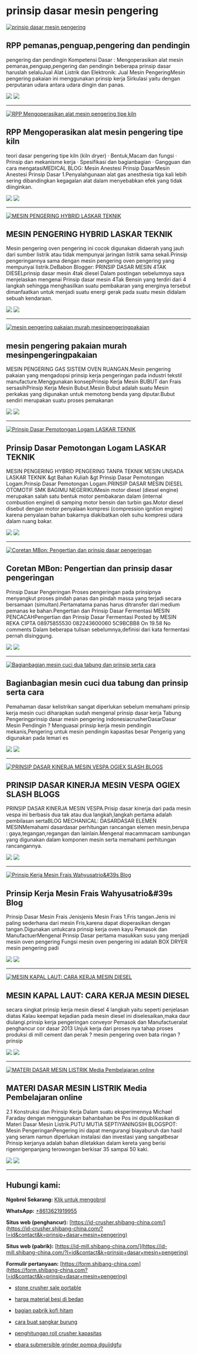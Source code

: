 # prinsip dasar mesin pengering

<a href="https://swt.shibang-china.com/?l=id&img&k=prinsip+dasar+mesin+pengering" target="_blank">![prinsip dasar mesin pengering](http://static.shibang-china.com/all-800x300/63.jpg)</a>

## RPP pemanas,penguap,pengering dan pendingin
pengering dan pendingin Kompetensi Dasar : Mengoperasikan alat mesin pemanas,penguap,pengering dan pendingin beberapa prinsip dasar haruslah selaluJual Alat Listrik dan Elektronik: Jual Mesin PengeringMesin pengering pakaian ini menggunakan prinsip kerja Sirkulasi yaitu dengan perputaran udara antara udara dingin dan panas.


<a href="https://whatsapp.shibangsoft.com/WhatsApp.php" target="_blank" title="WhatsApp">![](http://static.shibang-china.com/icon/whatsapp.png)</a> <a href="https://swt.shibang-china.com/?l=id&icon&k=prinsip+dasar+mesin+pengering" target="_blank">![](http://static.shibang-china.com/icon/chat-id.png)</a>

---

<a href="https://swt.shibang-china.com/?l=id&img&k=prinsip+dasar+mesin+pengering" target="_blank">![RPP Mengoperasikan alat mesin pengering tipe kiln](http://static.shibang-china.com/all-800x300/210.jpg)</a>

## RPP Mengoperasikan alat mesin pengering tipe kiln
teori dasar pengering tipe kiln (kiln dryer) · Bentuk,Macam dan fungsi · Prinsip dan mekanisme kerja · Spesifikasi dan bagianbagian · Gangguan dan cara mengatasiMEDICAL BLOG: Mesin Anestesi Prinsip DasarMesin Anestesi Prinsip Dasar 1.Penyalahgunaan alat gas anesthesia tiga kali lebih sering dibandingkan kegagalan alat dalam menyebabkan efek yang tidak diinginkan.


<a href="https://whatsapp.shibangsoft.com/WhatsApp.php" target="_blank" title="WhatsApp">![](http://static.shibang-china.com/icon/whatsapp.png)</a> <a href="https://swt.shibang-china.com/?l=id&icon&k=prinsip+dasar+mesin+pengering" target="_blank">![](http://static.shibang-china.com/icon/chat-id.png)</a>

---

<a href="https://swt.shibang-china.com/?l=id&img&k=prinsip+dasar+mesin+pengering" target="_blank">![MESIN PENGERING HYBRID LASKAR TEKNIK](http://static.shibang-china.com/all-800x300/1348.jpg)</a>

## MESIN PENGERING HYBRID LASKAR TEKNIK
Mesin pengering oven pengering ini cocok digunakan didaerah yang jauh dari sumber listrik atau tidak mempunyai jaringan listrik sama sekali.Prinsip pengeringannya sama dengan mesin pengering oven pengering yang mempunyai listrik.DeBabon Blogger: PRINSIP DASAR MESIN 4TAK DIESELprinsip dasar mesin 4tak diesel Dalam postingan sebelumnya saya menjelaskan mengenai Prinsip dasar mesin 4Tak Bensin yang terdiri dari 4 langkah sehingga menghasilkan suatu pembakaran yang energinya tersebut dimanfaatkan untuk menjadi suatu energi gerak pada suatu mesin didalam sebuah kendaraan.


<a href="https://whatsapp.shibangsoft.com/WhatsApp.php" target="_blank" title="WhatsApp">![](http://static.shibang-china.com/icon/whatsapp.png)</a> <a href="https://swt.shibang-china.com/?l=id&icon&k=prinsip+dasar+mesin+pengering" target="_blank">![](http://static.shibang-china.com/icon/chat-id.png)</a>

---

<a href="https://swt.shibang-china.com/?l=id&img&k=prinsip+dasar+mesin+pengering" target="_blank">![mesin pengering pakaian murah mesinpengeringpakaian](http://static.shibang-china.com/all-800x300/193.jpg)</a>

## mesin pengering pakaian murah mesinpengeringpakaian
MESIN PENGERING GAS SISTEM OVEN RUANGAN.Mesin pengering pakaian yang mengadopsi prinsip kerja pengeringan pada industri tekstil manufacture.Menggunakan konsepPrinsip Kerja Mesin BUBUT dan Frais sersasihPrinsip Kerja Mesin Bubut.Mesin Bubut adalah suatu Mesin perkakas yang digunakan untuk memotong benda yang diputar.Bubut sendiri merupakan suatu proses pemakanan


<a href="https://whatsapp.shibangsoft.com/WhatsApp.php" target="_blank" title="WhatsApp">![](http://static.shibang-china.com/icon/whatsapp.png)</a> <a href="https://swt.shibang-china.com/?l=id&icon&k=prinsip+dasar+mesin+pengering" target="_blank">![](http://static.shibang-china.com/icon/chat-id.png)</a>

---

<a href="https://swt.shibang-china.com/?l=id&img&k=prinsip+dasar+mesin+pengering" target="_blank">![Prinsip Dasar Pemotongan Logam LASKAR TEKNIK](http://static.shibang-china.com/all-800x300/921.jpg)</a>

## Prinsip Dasar Pemotongan Logam LASKAR TEKNIK
MESIN PENGERING HYBRID PENGERING TANPA TEKNIK MESIN UNSADA LASKAR TEKNIK &gt Bahan Kuliah &gt Prinsip Dasar Pemotongan Logam.Prinsip Dasar Pemotongan Logam.PRINSIP DASAR MESIN DIESEL OTOMOTIF SMK BAGIMU NEGERIKUMesin motor diesel (diesel engine) merupakan salah satu bentuk motor pembakaran dalam (internal combustion engine) di samping motor bensin dan turbin gas.Motor diesel disebut dengan motor penyalaan kompresi (compression ignition engine) karena penyalaan bahan bakarnya diakibatkan oleh suhu kompresi udara dalam ruang bakar.


<a href="https://whatsapp.shibangsoft.com/WhatsApp.php" target="_blank" title="WhatsApp">![](http://static.shibang-china.com/icon/whatsapp.png)</a> <a href="https://swt.shibang-china.com/?l=id&icon&k=prinsip+dasar+mesin+pengering" target="_blank">![](http://static.shibang-china.com/icon/chat-id.png)</a>

---

<a href="https://swt.shibang-china.com/?l=id&img&k=prinsip+dasar+mesin+pengering" target="_blank">![Coretan MBon: Pengertian dan prinsip dasar pengeringan](http://static.shibang-china.com/all-800x300/750.jpg)</a>

## Coretan MBon: Pengertian dan prinsip dasar pengeringan
Prinsip Dasar Pengeringan Proses pengeringan pada prinsipnya menyangkut proses pindah panas dan pindah massa yang terjadi secara bersamaan (simultan).Pertamatama panas harus ditransfer dari medium pemanas ke bahan.Pengertian dan Prinsip Dasar Fermentasi MESIN PENCACAHPengertian dan Prinsip Dasar Fermentasi Posted by MESIN REKA CIPTA 08975855530 082243600060 5C9BCBB8 On 19.58 No comments Dalam beberapa tulisan sebelumnya,definisi dari kata fermentasi pernah disinggung.


<a href="https://whatsapp.shibangsoft.com/WhatsApp.php" target="_blank" title="WhatsApp">![](http://static.shibang-china.com/icon/whatsapp.png)</a> <a href="https://swt.shibang-china.com/?l=id&icon&k=prinsip+dasar+mesin+pengering" target="_blank">![](http://static.shibang-china.com/icon/chat-id.png)</a>

---

<a href="https://swt.shibang-china.com/?l=id&img&k=prinsip+dasar+mesin+pengering" target="_blank">![Bagianbagian mesin cuci dua tabung dan prinsip serta cara](http://static.shibang-china.com/all-800x300/669.jpg)</a>

## Bagianbagian mesin cuci dua tabung dan prinsip serta cara
Pemahaman dasar kelistrikan sangat diperlukan sebelum memahami prinsip kerja mesin cuci diharapkan sudah mengenal prinsip dasar kerja Tabung Pengeringprinsip dasar mesin pengering indonesiacrusherDasarDasar Mesin Pendingin ? Menguasai prinsip kerja mesin pendingin mekanis,Pengering untuk mesin pendingin kapasitas besar Pengerig yang digunakan pada lemari es


<a href="https://whatsapp.shibangsoft.com/WhatsApp.php" target="_blank" title="WhatsApp">![](http://static.shibang-china.com/icon/whatsapp.png)</a> <a href="https://swt.shibang-china.com/?l=id&icon&k=prinsip+dasar+mesin+pengering" target="_blank">![](http://static.shibang-china.com/icon/chat-id.png)</a>

---

<a href="https://swt.shibang-china.com/?l=id&img&k=prinsip+dasar+mesin+pengering" target="_blank">![PRINSIP DASAR KINERJA MESIN VESPA OGIEX SLASH BLOGS](http://static.shibang-china.com/all-800x300/987.jpg)</a>

## PRINSIP DASAR KINERJA MESIN VESPA OGIEX SLASH BLOGS
PRINSIP DASAR KINERJA MESIN VESPA.Prisip dasar kinerja dari pada mesin vespa ini berbasis dua tak atau dua langkah,langkah pertama adalah pembilasan sertaBLOG MECHANICAL: DASARDASAR ELEMEN MESINMemahami dasardasar perhitungan rancangan elemen mesin,berupa : gaya,tegangan,regangan dan lainlain.Mengenal macammacam sambungan yang digunakan dalam komponen mesin serta memahami perhitungan rancangannya.


<a href="https://whatsapp.shibangsoft.com/WhatsApp.php" target="_blank" title="WhatsApp">![](http://static.shibang-china.com/icon/whatsapp.png)</a> <a href="https://swt.shibang-china.com/?l=id&icon&k=prinsip+dasar+mesin+pengering" target="_blank">![](http://static.shibang-china.com/icon/chat-id.png)</a>

---

<a href="https://swt.shibang-china.com/?l=id&img&k=prinsip+dasar+mesin+pengering" target="_blank">![Prinsip Kerja Mesin Frais Wahyusatrio&#39s Blog](http://static.shibang-china.com/all-800x300/1302.jpg)</a>

## Prinsip Kerja Mesin Frais Wahyusatrio&#39s Blog
Prinsip Dasar Mesin Frais Jenisjenis Mesin Frais 1.Fris tangan.Jenis ini paling sederhana dari mesin Fris,karena dapat dioperasikan dengan tangan.Digunakan untukcara prinsip kerja oven kayu Pemasok dan ManufactuerMengenal Prinsip Dasar pertama masukkan susu yang menjadi mesin oven pengering Fungsi mesin oven pengering ini adalah BOX DRYER mesin pengering padi


<a href="https://whatsapp.shibangsoft.com/WhatsApp.php" target="_blank" title="WhatsApp">![](http://static.shibang-china.com/icon/whatsapp.png)</a> <a href="https://swt.shibang-china.com/?l=id&icon&k=prinsip+dasar+mesin+pengering" target="_blank">![](http://static.shibang-china.com/icon/chat-id.png)</a>

---

<a href="https://swt.shibang-china.com/?l=id&img&k=prinsip+dasar+mesin+pengering" target="_blank">![MESIN KAPAL LAUT: CARA KERJA MESIN DIESEL](http://static.shibang-china.com/all-800x300/264.jpg)</a>

## MESIN KAPAL LAUT: CARA KERJA MESIN DIESEL
secara singkat prinsip kerja mesin diesel 4 langkah yaitu seperti penjelasan diatas Kalau keempat kejadian pada mesin diesel ini diselesaikan,maka daur diulangi.prinsip kerja pengeringan conveyor Pemasok dan Manufactueralat penghancur cor dasar 2013 Unjuk kerja dari proses nya tahap proses produksi di mill cement dan perak ? mesin pengering oven bata ringan ? prinsip


<a href="https://whatsapp.shibangsoft.com/WhatsApp.php" target="_blank" title="WhatsApp">![](http://static.shibang-china.com/icon/whatsapp.png)</a> <a href="https://swt.shibang-china.com/?l=id&icon&k=prinsip+dasar+mesin+pengering" target="_blank">![](http://static.shibang-china.com/icon/chat-id.png)</a>

---

<a href="https://swt.shibang-china.com/?l=id&img&k=prinsip+dasar+mesin+pengering" target="_blank">![MATERI DASAR MESIN LISTRIK Media Pembelajaran online](http://static.shibang-china.com/all-800x300/1170.jpg)</a>

## MATERI DASAR MESIN LISTRIK Media Pembelajaran online
2.1 Konstruksi dan Prinsip Kerja Dalam suatu eksperimennya Michael Faraday dengan menggunakan bahanbahan be Pos ini dipublikasikan di Materi Dasar Mesin Listrik.PUTU MUTIA SEPTIYANINGSIH BLOGSPOT: Mesin PengeringanPengering ini dapat mengurangi biayaburuh dan hasil yang seram namun diperlukan instalasi dan investasi yang sangatbesar Prinsip kerjanya adalah bahan diletakkan dalam kereta yang berisi rigenrigenpanjang terowongan berkisar 35 sampai 50 kaki.


<a href="https://whatsapp.shibangsoft.com/WhatsApp.php" target="_blank" title="WhatsApp">![](http://static.shibang-china.com/icon/whatsapp.png)</a> <a href="https://swt.shibang-china.com/?l=id&icon&k=prinsip+dasar+mesin+pengering" target="_blank">![](http://static.shibang-china.com/icon/chat-id.png)</a>

---
## Hubungi kami:

**Ngobrol Sekarang:** [Klik untuk mengobrol](https://swt.shibang-china.com?l=id&contact&k=prinsip+dasar+mesin+pengering)

**WhatsApp:**  [+8613621919955](https://whatsapp.shibangsoft.com/WhatsApp.php)

**Situs web (penghancur):** [https://id-crusher.shibang-china.com/](https://id-crusher.shibang-china.com/?l=id&contact&k=prinsip+dasar+mesin+pengering)

**Situs web (pabrik):** [https://id-mill.shibang-china.com/](https://id-mill.shibang-china.com/?l=id&contact&k=prinsip+dasar+mesin+pengering)

**Formulir pertanyaan:** [https://form.shibang-china.com](https://form.shibang-china.com?l=id&contact&k=prinsip+dasar+mesin+pengering)

* [stone crusher sale portable](../20/stone%20crusher%20sale%20portable.md)

* [harga material besi di bedan](../28/harga%20material%20besi%20di%20bedan.md)

* [bagian pabrik kofi hitam](../29/bagian%20pabrik%20kofi%20hitam.md)

* [cara buat sangkar burung](../25/cara%20buat%20sangkar%20burung.md)

* [penghitungan roll crusher kapasitas](../20/penghitungan%20roll%20crusher%20kapasitas.md)

* [ebara submersible grinder pompa dguiidgfu](../29/ebara%20submersible%20grinder%20pompa%20dguiidgfu.md)